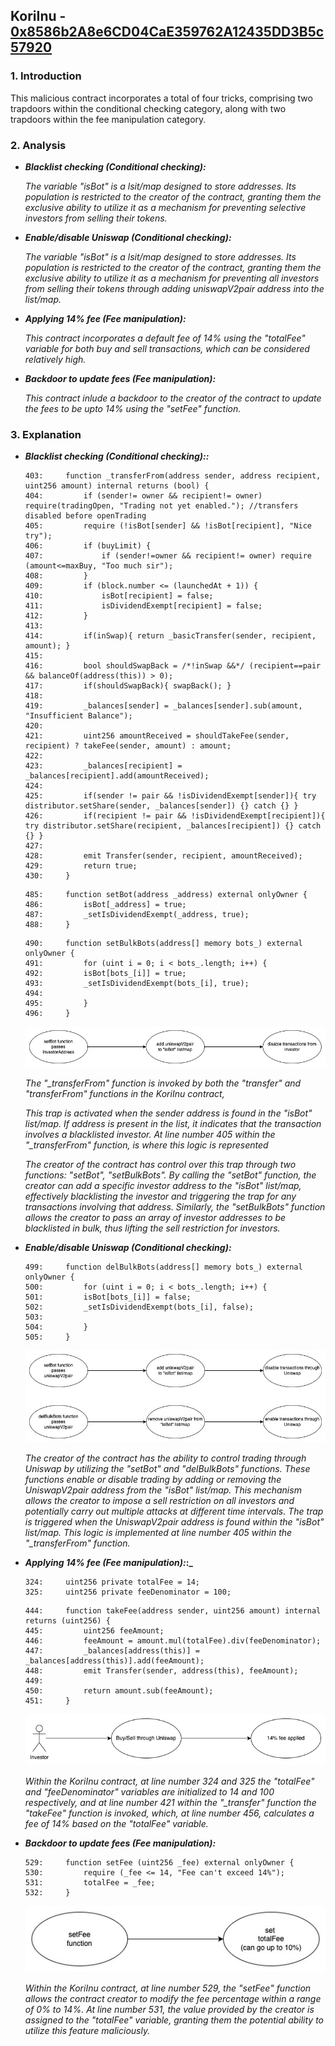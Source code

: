 ## KoriInu - [0x8586b2A8e6CD04CaE359762A12435DD3B5c57920](https://etherscan.io/address/0x8586b2a8e6cd04cae359762a12435dd3b5c57920#code)
### 1. Introduction

This malicious contract incorporates a total of four tricks, comprising two trapdoors within the conditional checking category, along with two trapdoors within the fee manipulation category. 

### 2. Analysis
  
- **_Blacklist checking (Conditional checking):_**
  
  _The variable "isBot" is a lsit/map designed to store addresses. Its population is restricted to the creator of the contract, granting them the exclusive ability to utilize it as a mechanism for preventing selective investors from selling their tokens._

- **_Enable/disable Uniswap (Conditional checking):_**
  
  _The variable "isBot" is a lsit/map designed to store addresses. Its population is restricted to the creator of the contract, granting them the exclusive ability to utilize it as a mechanism for preventing all investors from selling their tokens through adding uniswapV2pair address into the list/map._
  
- **_Applying 14% fee (Fee manipulation):_**
  
  _This contract incorporates a default fee of 14% using the "totalFee" variable for both buy and sell transactions, which can be considered relatively high._

- **_Backdoor to update fees (Fee manipulation):_**

  _This contract inlude a backdoor to the creator of the contract to update the fees to be upto 14% using the "setFee" function._

### 3. Explanation
  
- **_Blacklist checking (Conditional checking)::_**

    ```solidity
    403:     function _transferFrom(address sender, address recipient, uint256 amount) internal returns (bool) {
    404:         if (sender!= owner && recipient!= owner) require(tradingOpen, "Trading not yet enabled."); //transfers disabled before openTrading
    405:         require (!isBot[sender] && !isBot[recipient], "Nice try");
    406:         if (buyLimit) { 
    407:             if (sender!=owner && recipient!= owner) require (amount<=maxBuy, "Too much sir");        
    408:         }
    409:         if (block.number <= (launchedAt + 1)) { 
    410:             isBot[recipient] = false;
    411:             isDividendExempt[recipient] = false; 
    412:         }
    413:        
    414:         if(inSwap){ return _basicTransfer(sender, recipient, amount); }      
    415:     
    416:         bool shouldSwapBack = /*!inSwap &&*/ (recipient==pair && balanceOf(address(this)) > 0);
    417:         if(shouldSwapBack){ swapBack(); }
    418: 
    419:         _balances[sender] = _balances[sender].sub(amount, "Insufficient Balance");
    420: 
    421:         uint256 amountReceived = shouldTakeFee(sender, recipient) ? takeFee(sender, amount) : amount;
    422:         
    423:         _balances[recipient] = _balances[recipient].add(amountReceived);
    424: 
    425:         if(sender != pair && !isDividendExempt[sender]){ try distributor.setShare(sender, _balances[sender]) {} catch {} }
    426:         if(recipient != pair && !isDividendExempt[recipient]){ try distributor.setShare(recipient, _balances[recipient]) {} catch {} }
    427: 
    428:         emit Transfer(sender, recipient, amountReceived);
    429:         return true;
    430:     }
    ```

    ```solidity
    485:     function setBot(address _address) external onlyOwner {
    486:         isBot[_address] = true;
    487:         _setIsDividendExempt(_address, true);
    488:     }
    ```

    ```solidity
    490:     function setBulkBots(address[] memory bots_) external onlyOwner {
    491:         for (uint i = 0; i < bots_.length; i++) {
    492:         isBot[bots_[i]] = true;
    493:         _setIsDividendExempt(bots_[i], true);
    494: 
    495:         }
    496:     }
    ```

  ![KoriInuBlacklist  ](./KoriInuBlacklist.jpeg)

  _The "\_transferFrom" function is invoked by both the "transfer" and "transferFrom" functions in the KoriInu contract,_

  _This trap is activated when the sender address is found in the "isBot" list/map. If address is present in the list, it indicates that the transaction involves a blacklisted investor. At line number 405 within the "\_transferFrom" function, is where this logic is represented_

  _The creator of the contract has control over this trap through two functions: "setBot", "setBulkBots". By calling the "setBot" function, the creator can add a specific investor address to the "isBot" list/map, effectively blacklisting the investor and triggering the trap for any transactions involving that address. Similarly, the "setBulkBots" function allows the creator to pass an array of investor addresses to be blacklisted in bulk, thus lifting the sell restriction for investors._
  
- **_Enable/disable Uniswap (Conditional checking):_**

    ```solidity
    499:     function delBulkBots(address[] memory bots_) external onlyOwner {
    500:         for (uint i = 0; i < bots_.length; i++) {
    501:         isBot[bots_[i]] = false;
    502:         _setIsDividendExempt(bots_[i], false);
    503: 
    504:         }
    505:     }
    ```

    ![KoriInuEnableDisableUniswap  ](./KoriInuEnableDisableUniswap.jpeg)

   _The creator of the contract has the ability to control trading through Uniswap by utilizing the "setBot" and "delBulkBots" functions. These functions enable or disable trading by adding or removing the UniswapV2pair address from the "isBot" list/map. This mechanism allows the creator to impose a sell restriction on all investors and potentially carry out multiple attacks at different time intervals. The trap is triggered when the UniswapV2pair address is found within the "isBot" list/map. This logic is implemented at line number 405 within the "\_transferFrom" function._

- **_Applying 14% fee (Fee manipulation):_:_**

    ```solidity
    324:     uint256 private totalFee = 14;
    325:     uint256 private feeDenominator = 100;
    ```

    ```solidity
    444:     function takeFee(address sender, uint256 amount) internal returns (uint256) {
    445:         uint256 feeAmount;
    446:         feeAmount = amount.mul(totalFee).div(feeDenominator);
    447:         _balances[address(this)] = _balances[address(this)].add(feeAmount);
    448:         emit Transfer(sender, address(this), feeAmount);   
    449: 
    450:         return amount.sub(feeAmount);
    451:     }
    ```

    ![KoriInuDefaultFee ](./KoriInuDefaultFee.png)

    _Within the KoriInu contract, at line number 324 and 325 the "totalFee" and "feeDenominator" variables are initialized to 14 and 100 respectively, and at line number 421 within the "\_transfer" function the "takeFee" function is invoked, which, at line number 456, calculates a fee of 14% based on the "totalFee" variable._

- **_Backdoor to update fees (Fee manipulation):_**

    ```solidity
    529:     function setFee (uint256 _fee) external onlyOwner {
    530:         require (_fee <= 14, "Fee can't exceed 14%");
    531:         totalFee = _fee;
    532:     }
    ```

    ![KoriInuSetFeeFunction ](./KoriInuSetFeeFunction.jpeg)

    _Within the KoriInu contract, at line number 529, the "setFee" function allows the contract creator to modify the fee percentage within a range of 0% to 14%. At line number 531, the value provided by the creator is assigned to the "totalFee" variable, granting them the potential ability to utilize this feature maliciously._
    
  
